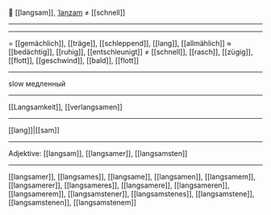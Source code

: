 🐌 [[langsam]], [ˈlaŋzam](https://youglish.com/pronounce/langsam/german) ≠ [[schnell]]

---


---
= [[gemächlich]], [[träge]], [[schleppend]], [[lang]], [[allmählich]]
≈ [[bedächtig]], [[ruhig]], [[entschleunigt]]
≠ [[schnell]], [[rasch]], [[zügig]], [[flott]], [[geschwind]], [[bald]], [[flott]]

---
slow
медленный

---
[[Langsamkeit]], [[verlangsamen]]

---
[[lang]]|[[sam]]


---
Adjektive: [[langsam]], [[langsamer]], [[langsamsten]]

---
[[langsamer]], [[langsames]], [[langsame]], [[langsamen]], [[langsamem]], [[langsamerer]], [[langsameres]], [[langsamere]], [[langsameren]], [[langsamerem]], [[langsamstener]], [[langsamstenes]], [[langsamstene]], [[langsamstenen]], [[langsamstenem]]